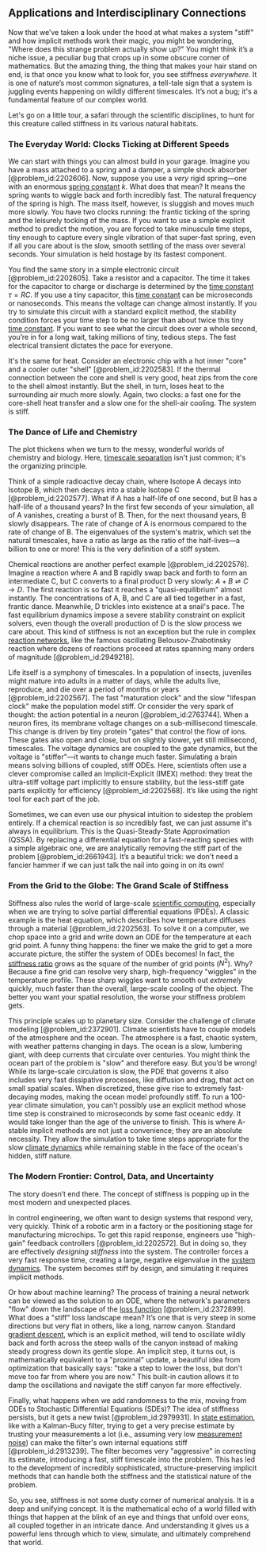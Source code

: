 ## Applications and Interdisciplinary Connections

Now that we’ve taken a look under the hood at what makes a system "stiff" and how implicit methods work their magic, you might be wondering, "Where does this strange problem actually show up?" You might think it’s a niche issue, a peculiar bug that crops up in some obscure corner of mathematics. But the amazing thing, the thing that makes your hair stand on end, is that once you know what to look for, you see stiffness *everywhere*. It is one of nature’s most common signatures, a tell-tale sign that a system is juggling events happening on wildly different timescales. It’s not a bug; it's a fundamental feature of our complex world.

Let's go on a little tour, a safari through the scientific disciplines, to hunt for this creature called stiffness in its various natural habitats.

### The Everyday World: Clocks Ticking at Different Speeds

We can start with things you can almost build in your garage. Imagine you have a mass attached to a spring and a damper, a simple shock absorber [@problem_id:2202606]. Now, suppose you use a *very* rigid spring—one with an enormous [spring constant](@article_id:166703) $k$. What does that mean? It means the spring wants to wiggle back and forth incredibly fast. The natural frequency of the spring is high. The mass itself, however, is sluggish and moves much more slowly. You have two clocks running: the frantic ticking of the spring and the leisurely tocking of the mass. If you want to use a simple explicit method to predict the motion, you are forced to take minuscule time steps, tiny enough to capture every single vibration of that super-fast spring, even if all you care about is the slow, smooth settling of the mass over several seconds. Your simulation is held hostage by its fastest component.

You find the same story in a simple electronic circuit [@problem_id:2202605]. Take a resistor and a capacitor. The time it takes for the capacitor to charge or discharge is determined by the [time constant](@article_id:266883) $\tau = RC$. If you use a tiny capacitor, this [time constant](@article_id:266883) can be microseconds or nanoseconds. This means the voltage can change almost instantly. If you try to simulate this circuit with a standard explicit method, the stability condition forces your time step to be no larger than about twice this tiny [time constant](@article_id:266883). If you want to see what the circuit does over a whole second, you’re in for a long wait, taking millions of tiny, tedious steps. The fast electrical transient dictates the pace for everyone.

It's the same for heat. Consider an electronic chip with a hot inner "core" and a cooler outer "shell" [@problem_id:2202583]. If the thermal connection between the core and shell is very good, heat zips from the core to the shell almost instantly. But the shell, in turn, loses heat to the surrounding air much more slowly. Again, two clocks: a fast one for the core-shell heat transfer and a slow one for the shell-air cooling. The system is stiff.

### The Dance of Life and Chemistry

The plot thickens when we turn to the messy, wonderful worlds of chemistry and biology. Here, [timescale separation](@article_id:149286) isn't just common; it's the organizing principle.

Think of a simple radioactive decay chain, where Isotope A decays into Isotope B, which then decays into a stable Isotope C [@problem_id:2202577]. What if A has a half-life of one second, but B has a half-life of a thousand years? In the first few seconds of your simulation, all of A vanishes, creating a burst of B. Then, for the next thousand years, B slowly disappears. The rate of change of A is enormous compared to the rate of change of B. The eigenvalues of the system's matrix, which set the natural timescales, have a ratio as large as the ratio of the half-lives—a billion to one or more! This is the very definition of a stiff system.

Chemical reactions are another perfect example [@problem_id:2202576]. Imagine a reaction where A and B rapidly swap back and forth to form an intermediate C, but C converts to a final product D very slowly: $A + B \rightleftharpoons C \rightarrow D$. The first reaction is so fast it reaches a "quasi-equilibrium" almost instantly. The concentrations of A, B, and C are all tied together in a fast, frantic dance. Meanwhile, D trickles into existence at a snail's pace. The fast equilibrium dynamics impose a severe stability constraint on explicit solvers, even though the overall production of D is the slow process we care about. This kind of stiffness is not an exception but the rule in complex [reaction networks](@article_id:203032), like the famous oscillating Belousov-Zhabotinsky reaction where dozens of reactions proceed at rates spanning many orders of magnitude [@problem_id:2949218].

Life itself is a symphony of timescales. In a population of insects, juveniles might mature into adults in a matter of days, while the adults live, reproduce, and die over a period of months or years [@problem_id:2202567]. The fast "maturation clock" and the slow "lifespan clock" make the population model stiff. Or consider the very spark of thought: the action potential in a neuron [@problem_id:2763744]. When a neuron fires, its membrane voltage changes on a sub-millisecond timescale. This change is driven by tiny protein "gates" that control the flow of ions. These gates also open and close, but on slightly slower, yet still millisecond, timescales. The voltage dynamics are coupled to the gate dynamics, but the voltage is "stiffer"—it wants to change much faster. Simulating a brain means solving billions of coupled, stiff ODEs. Here, scientists often use a clever compromise called an Implicit-Explicit (IMEX) method: they treat the ultra-stiff voltage part implicitly to ensure stability, but the less-stiff gate parts explicitly for efficiency [@problem_id:2202568]. It’s like using the right tool for each part of the job.

Sometimes, we can even use our physical intuition to sidestep the problem entirely. If a chemical reaction is *so* incredibly fast, we can just assume it's always in equilibrium. This is the Quasi-Steady-State Approximation (QSSA). By replacing a differential equation for a fast-reacting species with a simple algebraic one, we are analytically removing the stiff part of the problem [@problem_id:2661943]. It’s a beautiful trick: we don't need a fancier hammer if we can just talk the nail into going in on its own!

### From the Grid to the Globe: The Grand Scale of Stiffness

Stiffness also rules the world of large-scale [scientific computing](@article_id:143493), especially when we are trying to solve partial differential equations (PDEs). A classic example is the heat equation, which describes how temperature diffuses through a material [@problem_id:2202563]. To solve it on a computer, we chop space into a grid and write down an ODE for the temperature at each grid point. A funny thing happens: the finer we make the grid to get a more accurate picture, the stiffer the system of ODEs becomes! In fact, the [stiffness ratio](@article_id:142198) grows as the square of the number of grid points ($N^2$). Why? Because a fine grid can resolve very sharp, high-frequency "wiggles" in the temperature profile. These sharp wiggles want to smooth out *extremely* quickly, much faster than the overall, large-scale cooling of the object. The better you want your spatial resolution, the worse your stiffness problem gets.

This principle scales up to planetary size. Consider the challenge of climate modeling [@problem_id:2372901]. Climate scientists have to couple models of the atmosphere and the ocean. The atmosphere is a fast, chaotic system, with weather patterns changing in days. The ocean is a slow, lumbering giant, with deep currents that circulate over centuries. You might think the ocean part of the problem is "slow" and therefore easy. But you’d be wrong! While its large-scale circulation is slow, the PDE that governs it also includes very fast dissipative processes, like diffusion and drag, that act on small spatial scales. When discretized, these give rise to extremely fast-decaying modes, making the ocean model profoundly stiff. To run a 100-year climate simulation, you can't possibly use an explicit method whose time step is constrained to microseconds by some fast oceanic eddy. It would take longer than the age of the universe to finish. This is where A-stable implicit methods are not just a convenience; they are an absolute necessity. They allow the simulation to take time steps appropriate for the slow [climate dynamics](@article_id:192152) while remaining stable in the face of the ocean's hidden, stiff nature.

### The Modern Frontier: Control, Data, and Uncertainty

The story doesn’t end there. The concept of stiffness is popping up in the most modern and unexpected places.

In control engineering, we often want to design systems that respond very, very quickly. Think of a robotic arm in a factory or the positioning stage for manufacturing microchips. To get this rapid response, engineers use "high-gain" feedback controllers [@problem_id:2202572]. But in doing so, they are effectively *designing stiffness* into the system. The controller forces a very fast response time, creating a large, negative eigenvalue in the [system dynamics](@article_id:135794). The system becomes stiff by design, and simulating it requires implicit methods.

Or how about machine learning? The process of training a neural network can be viewed as the solution to an ODE, where the network's parameters "flow" down the landscape of the [loss function](@article_id:136290) [@problem_id:2372899]. What does a "stiff" loss landscape mean? It’s one that is very steep in some directions but very flat in others, like a long, narrow canyon. Standard [gradient descent](@article_id:145448), which is an explicit method, will tend to oscillate wildly back and forth across the steep walls of the canyon instead of making steady progress down its gentle slope. An implicit step, it turns out, is mathematically equivalent to a "proximal" update, a beautiful idea from optimization that basically says: "take a step to lower the loss, but don't move too far from where you are now." This built-in caution allows it to damp the oscillations and navigate the stiff canyon far more effectively.

Finally, what happens when we add randomness to the mix, moving from ODEs to Stochastic Differential Equations (SDEs)? The idea of stiffness persists, but it gets a new twist [@problem_id:2979931]. In [state estimation](@article_id:169174), like with a Kalman-Bucy filter, trying to get a very precise estimate by trusting your measurements a lot (i.e., assuming very low [measurement noise](@article_id:274744)) can make the filter's own internal equations stiff [@problem_id:2913239]. The filter becomes very "aggressive" in correcting its estimate, introducing a fast, stiff timescale into the problem. This has led to the development of incredibly sophisticated, structure-preserving implicit methods that can handle both the stiffness and the statistical nature of the problem.

So, you see, stiffness is not some dusty corner of numerical analysis. It is a deep and unifying concept. It is the mathematical echo of a world filled with things that happen at the blink of an eye and things that unfold over eons, all coupled together in an intricate dance. And understanding it gives us a powerful lens through which to view, simulate, and ultimately comprehend that world.